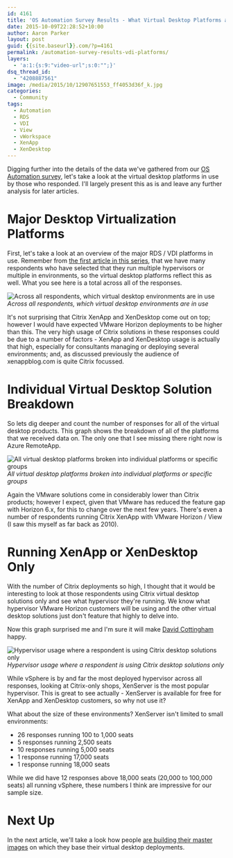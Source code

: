 ```yaml
---
id: 4161
title: 'OS Automation Survey Results - What Virtual Desktop Platforms are Deployed?'
date: 2015-10-09T22:28:52+10:00
author: Aaron Parker
layout: post
guid: {{site.baseurl}}.com/?p=4161
permalink: /automation-survey-results-vdi-platforms/
layers:
  - 'a:1:{s:9:"video-url";s:0:"";}'
dsq_thread_id:
  - "4208887561"
image: /media/2015/10/12907651553_ff4053d36f_k.jpg
categories:
  - Community
tags:
  - Automation
  - RDS
  - VDI
  - View
  - vWorkspace
  - XenApp
  - XenDesktop
---
```

Digging further into the details of the data we've gathered from our [OS Automation survey](http://xenappblog.com/2015/take-part-in-the-os-deployment-automation-survey/), let's take a look at the virtual desktop platforms in use by those who responded. I'll largely present this as is and leave any further analysis for later articles.

# Major Desktop Virtualization Platforms

First, let's take a look at an overview of the major RDS / VDI platforms in use. Remember from [the first article in this series]({{site.baseurl}}/automation-survey-results-hypervisor/), that we have many respondents who have selected that they run multiple hypervisors or multiple in environments, so the virtual desktop platforms reflect this as well. What you see here is a total across all of the responses.

![Across all respondents, which virtual desktop environments are in use]({{site.baseurl}}/media/2015/10/WhatVDIPlatforms.png)*Across all respondents, which virtual desktop environments are in use*

It's not surprising that Citrix XenApp and XenDesktop come out on top; however I would have expected VMware Horizon deployments to be higher than this. The very high usage of Citrix solutions in these responses could be due to a number of factors - XenApp and XenDesktop usage is actually that high, especially for consultants managing or deploying several environments; and, as discussed previously the audience of xenappblog.com is quite Citrix focussed.

# Individual Virtual Desktop Solution Breakdown

So lets dig deeper and count the number of responses for all of the virtual desktop products. This graph shows the breakdown of all of the platforms that we received data on. The only one that I see missing there right now is Azure RemoteApp.

![All virtual desktop platforms broken into individual platforms or specific groups]({{site.baseurl}}/media/2015/10/BrokerBreakdown.png)*All virtual desktop platforms broken into individual platforms or specific groups*

Again the VMware solutions come in considerably lower than Citrix products; however I expect, given that VMware has reduced the feature gap with Horizon 6.x, for this to change over the next few years. There's even a number of respondents running Citrix XenApp with VMware Horizon / View (I saw this myself as far back as 2010).

# Running XenApp or XenDesktop Only

With the number of Citrix deployments so high, I thought that it would be interesting to look at those respondents using Citrix virtual desktop solutions only and see what hypervisor they're running. We know what hypervisor VMware Horizon customers will be using and the other virtual desktop solutions just don't feature that highly to delve into.

Now this graph surprised me and I'm sure it will make [David Cottingham](https://twitter.com/DavidCottingham) happy.

![Hypervisor usage where a respondent is using Citrix desktop solutions only]({{site.baseurl}}/media/2015/10/XD-XA-Only.png)*Hypervisor usage where a respondent is using Citrix desktop solutions only*

While vSphere is by and far the most deployed hypervisor across all responses, looking at Citrix-only shops, XenServer is the most popular hypervisor. This is great to see actually - XenServer is available for free for XenApp and XenDesktop customers, so why not use it?

What about the size of these environments? XenServer isn't limited to small environments:

  * 26 responses running 100 to 1,000 seats
  * 5 responses running 2,500 seats
  * 10 responses running 5,000 seats
  * 1 response running 17,000 seats
  * 1 response running 18,000 seats

While we did have 12 responses above 18,000 seats (20,000 to 100,000 seats) all running vSphere, these numbers I think are impressive for our sample size.

# Next Up

In the next article, we'll take a look how people [are building their master images]({{site.baseurl}}/automation-survey-results-build-master-images) on which they base their virtual desktop deployments.